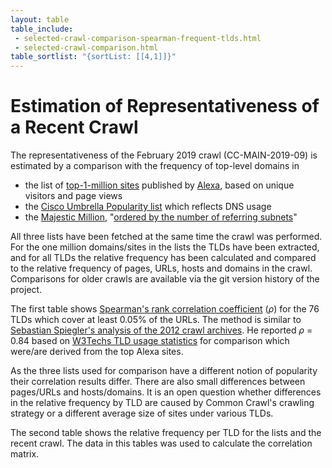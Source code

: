 ```yaml
---
layout: table
table_include:
 - selected-crawl-comparison-spearman-frequent-tlds.html
 - selected-crawl-comparison.html
table_sortlist: "{sortList: [[4,1]]}"
---
```


Estimation of Representativeness of a Recent Crawl
==================================================

The representativeness of the February 2019 crawl (CC-MAIN-2019-09) is estimated by a comparison with the frequency of top-level domains in

- the list of [top-1-million sites](http://s3.amazonaws.com/alexa-static/top-1m.csv.zip) published by [Alexa](https://support.alexa.com/hc/en-us/sections/200063274-Top-Sites), based on unique visitors and page views
- the [Cisco Umbrella Popularity list](http://s3-us-west-1.amazonaws.com/umbrella-static/index.html) which reflects DNS usage
- the [Majestic Million](http://downloads.majestic.com/majestic_million.csv), "[ordered by the number of referring subnets](https://blog.majestic.com/development/majestic-million-csv-daily/)"

All three lists have been fetched at the same time the crawl was performed. For the one million domains/sites in the lists the TLDs have been extracted, and for all TLDs the relative frequency has been calculated and compared to the relative frequency of pages, URLs, hosts and domains in the crawl. Comparisons for older crawls are available via the git version history of the project.

The first table shows [Spearman's rank correlation coefficient](https://en.wikipedia.org/wiki/Spearman%27s_rank_correlation_coefficient) (*ρ*) for the 76 TLDs which cover at least 0.05% of the URLs.  The method is similar to [Sebastian Spiegler's analysis of the 2012 crawl archives](http://commoncrawl.org/2013/08/a-look-inside-common-crawls-210tb-2012-web-corpus/).  He reported *ρ* = 0.84 based on [W3Techs TLD usage statistics](https://w3techs.com/technologies/overview/top_level_domain/all) for comparison which were/are derived from the top Alexa sites.

As the three lists used for comparison have a different notion of popularity their correlation results differ.  There are also small differences between pages/URLs and hosts/domains.  It is an open question whether differences in the relative frequency by TLD are caused by Common Crawl's crawling strategy or a different average size of sites under various TLDs.



The second table shows the relative frequency per TLD for the lists and the recent crawl. The data in this tables was used to calculate the correlation matrix.
